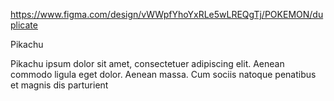 https://www.figma.com/design/vWWpfYhoYxRLe5wLREQgTj/POKEMON/duplicate

Pikachu

Pikachu ipsum dolor sit amet, consectetuer adipiscing elit. Aenean commodo ligula eget dolor. Aenean massa. Cum sociis natoque penatibus et magnis dis parturient
